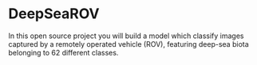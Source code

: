 # DeepSeaROV
In this open source project you will build a model which classify  images captured by a remotely operated vehicle (ROV), featuring deep-sea biota belonging to 62 different classes.
